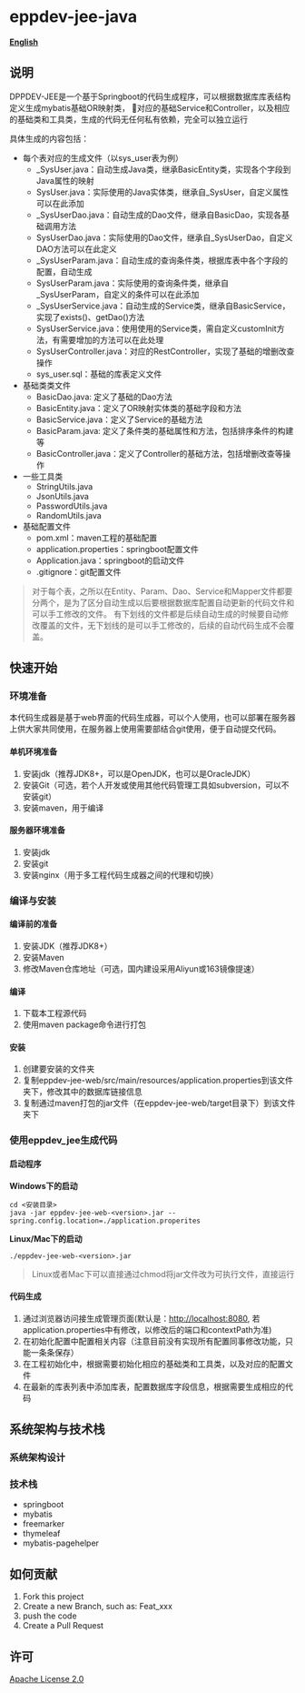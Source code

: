 # eppdev-jee-java

**[English](README_en.md)**

## 说明

DPPDEV-JEE是一个基于Springboot的代码生成程序，可以根据数据库库表结构定义生成mybatis基础OR映射类，
对应的基础Service和Controller，以及相应的基础类和工具类，生成的代码无任何私有依赖，完全可以独立运行

具体生成的内容包括：

* 每个表对应的生成文件（以sys_user表为例）
  * _SysUser.java：自动生成Java类，继承BasicEntity类，实现各个字段到Java属性的映射
  * SysUser.java：实际使用的Java实体类，继承自_SysUser，自定义属性可以在此添加
  * _SysUserDao.java：自动生成的Dao文件，继承自BasicDao，实现各基础调用方法
  * SysUserDao.java：实际使用的Dao文件，继承自_SysUserDao，自定义DAO方法可以在此定义
  * _SysUserParam.java：自动生成的查询条件类，根据库表中各个字段的配置，自动生成
  * SysUserParam.java：实际使用的查询条件类，继承自_SysUserParam，自定义的条件可以在此添加
  * _SysUserService.java：自动生成的Service类，继承自BasicService，实现了exists()、getDao()方法
  * SysUserService.java：使用使用的Service类，需自定义customInit方法，有需要增加的方法可以在此处理
  * SysUserController.java：对应的RestController，实现了基础的增删改查操作
  * sys_user.sql：基础的库表定义文件
* 基础类类文件
  * BasicDao.java: 定义了基础的Dao方法
  * BasicEntity.java：定义了OR映射实体类的基础字段和方法
  * BasicService.java：定义了Service的基础方法
  * BasicParam.java: 定义了条件类的基础属性和方法，包括排序条件的构建等
  * BasicController.java：定义了Controller的基础方法，包括增删改查等操作
* 一些工具类
  * StringUtils.java
  * JsonUtils.java
  * PasswordUtils.java
  * RandomUtils.java
* 基础配置文件
  * pom.xml：maven工程的基础配置
  * application.properties：springboot配置文件
  * Application.java：springboot的启动文件
  * .gitignore：git配置文件

> 对于每个表，之所以在Entity、Param、Dao、Service和Mapper文件都要分两个，是为了区分自动生成以后要根据数据库配置自动更新的代码文件和可以手工修改的文件。
> 有下划线的文件都是后续自动生成的时候要自动修改覆盖的文件，无下划线的是可以手工修改的，后续的自动代码生成不会覆盖。

## 快速开始

### 环境准备

本代码生成器是基于web界面的代码生成器，可以个人使用，也可以部署在服务器上供大家共同使用，在服务器上使用需要部结合git使用，便于自动提交代码。

#### 单机环境准备

1. 安装jdk（推荐JDK8+，可以是OpenJDK，也可以是OracleJDK）
2. 安装Git（可选，若个人开发或使用其他代码管理工具如subversion，可以不安装git）
3. 安装maven，用于编译

#### 服务器环境准备

1. 安装jdk
2. 安装git
3. 安装nginx（用于多工程代码生成器之间的代理和切换）


### 编译与安装

#### 编译前的准备

1. 安装JDK（推荐JDK8+）
2. 安装Maven
3. 修改Maven仓库地址（可选，国内建设采用Aliyun或163镜像提速）

#### 编译

1. 下载本工程源代码
2. 使用maven package命令进行打包

#### 安装

1. 创建要安装的文件夹
2. 复制eppdev-jee-web/src/main/resources/application.properties到该文件夹下，修改其中的数据库链接信息
3. 复制通过maven打包的jar文件（在eppdev-jee-web/target目录下）到该文件夹下 


### 使用eppdev_jee生成代码

#### 启动程序

**Windows下的启动**
~~~shall
cd <安装目录>
java -jar eppdev-jee-web-<version>.jar --spring.config.location=./application.properites
~~~

**Linux/Mac下的启动**
~~~shell
./eppdev-jee-web-<version>.jar
~~~
> Linux或者Mac下可以直接通过chmod将jar文件改为可执行文件，直接运行

#### 代码生成

1. 通过浏览器访问接生成管理页面(默认是：[http://localhost:8080](http://localhost:8080), 若application.properties中有修改，以修改后的端口和contextPath为准)
2. 在初始化配置中配置相关内容（注意目前没有实现所有配置同事修改功能，只能一条条保存）
3. 在工程初始化中，根据需要初始化相应的基础类和工具类，以及对应的配置文件
4. 在最新的库表列表中添加库表，配置数据库字段信息，根据需要生成相应的代码

## 系统架构与技术栈

### 系统架构设计


### 技术栈

* springboot
* mybatis
* freemarker
* thymeleaf
* mybatis-pagehelper

## 如何贡献

1. Fork this project
2. Create a new Branch, such as: Feat_xxx 
3. push the code
4. Create a Pull Request

## 许可

[Apache License 2.0](LICENSE)